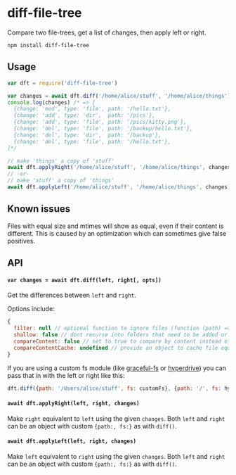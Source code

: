 # diff-file-tree

Compare two file-trees, get a list of changes, then apply left or right.

```
npm install diff-file-tree
```

## Usage

```js
var dft = require('diff-file-tree')

var changes = await dft.diff('/home/alice/stuff', '/home/alice/things')
console.log(changes) /* => [
  {change: 'mod', type: 'file', path: '/hello.txt'},
  {change: 'add', type: 'dir',  path: '/pics'},
  {change: 'add', type: 'file', path: '/pics/kitty.png'},
  {change: 'del', type: 'file', path: '/backup/hello.txt'},
  {change: 'del', type: 'dir',  path: '/backup'},
  {change: 'del', type: 'file', path: '/hello.txt'},
]*/

// make 'things' a copy of 'stuff' 
await dft.applyRight('/home/alice/stuff', '/home/alice/things', changes)
// -or-
// make 'stuff' a copy of 'things'
await dft.applyLeft('/home/alice/stuff', '/home/alice/things', changes)
```

## Known issues

Files with equal size and mtimes will show as equal, even if their content is different. This is caused by an optimization which can sometimes give false positives.

## API

#### `var changes = await dft.diff(left, right[, opts])`

Get the differences between `left` and `right`.

Options include:

```js
{
  filter: null // optional function to ignore files (function (path) => bool)
  shallow: false // dont recurse into folders that need to be added or removed
  compareContent: false // set to true to compare by content instead of mtime & size
  compareContentCache: undefined // provide an object to cache file equality tests in memory
}
```

If you are using a custom fs module (like [graceful-fs](https://github.com/isaacs/node-graceful-fs) or [hyperdrive](https://github.com/mafintosh/hyperdrive)) you can pass that in with the left or right like this:

```js
dft.diff({path: '/Users/alice/stuff', fs: customFs}, {path: '/', fs: hyperdriveArchive})
```

#### `await dft.applyRight(left, right, changes)`

Make `right` equivalent to `left` using the given `changes`. Both `left` and `right` can be an object with custom `{path:, fs:}` as with `diff()`.

#### `await dft.applyLeft(left, right, changes)`

Make `left` equivalent to `right` using the given `changes`. Both `left` and `right` can be an object with custom `{path:, fs:}` as with `diff()`.
